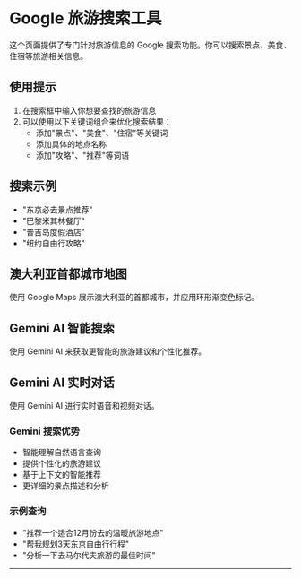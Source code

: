 # Google 旅游搜索工具

这个页面提供了专门针对旅游信息的 Google 搜索功能。你可以搜索景点、美食、住宿等旅游相关信息。

<!-- <GoogleSearchElement /> -->

## 使用提示

1. 在搜索框中输入你想要查找的旅游信息
2. 可以使用以下关键词组合来优化搜索结果：
   - 添加"景点"、"美食"、"住宿"等关键词
   - 添加具体的地点名称
   - 添加"攻略"、"推荐"等词语

## 搜索示例

- "东京必去景点推荐"
- "巴黎米其林餐厅"
- "普吉岛度假酒店"
- "纽约自由行攻略"

## 澳大利亚首都城市地图
使用 Google Maps 展示澳大利亚的首都城市，并应用环形渐变色标记。
<AustraliaCapitalsMap />

## Gemini AI 智能搜索

使用 Gemini AI 来获取更智能的旅游建议和个性化推荐。

<!-- <GeminiSearchElement /> -->

## Gemini AI 实时对话
使用 Gemini AI 进行实时语音和视频对话。
<!-- <GeminiLiveChat /> -->

### Gemini 搜索优势
- 智能理解自然语言查询
- 提供个性化的旅游建议
- 基于上下文的智能推荐
- 更详细的景点描述和分析

### 示例查询
- "推荐一个适合12月份去的温暖旅游地点"
- "帮我规划3天东京自由行行程"
- "分析一下去马尔代夫旅游的最佳时间"

---
